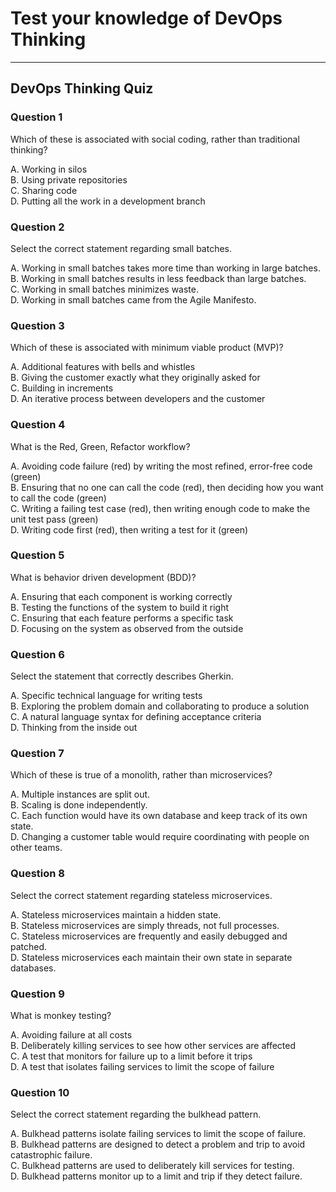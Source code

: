 # Test your knowledge of DevOps Thinking
---

## DevOps Thinking Quiz

### Question 1
Which of these is associated with social coding, rather than traditional thinking?

A. Working in silos  
B. Using private repositories  
C. Sharing code  
D. Putting all the work in a development branch  



### Question 2
Select the correct statement regarding small batches.

A. Working in small batches takes more time than working in large batches.  
B. Working in small batches results in less feedback than large batches.  
C. Working in small batches minimizes waste.  
D. Working in small batches came from the Agile Manifesto.  



### Question 3
Which of these is associated with minimum viable product (MVP)?

A. Additional features with bells and whistles  
B. Giving the customer exactly what they originally asked for  
C. Building in increments  
D. An iterative process between developers and the customer  



### Question 4
What is the Red, Green, Refactor workflow?

A. Avoiding code failure (red) by writing the most refined, error-free code (green)  
B. Ensuring that no one can call the code (red), then deciding how you want to call the code (green)  
C. Writing a failing test case (red), then writing enough code to make the unit test pass (green)  
D. Writing code first (red), then writing a test for it (green)  



### Question 5
What is behavior driven development (BDD)?

A. Ensuring that each component is working correctly  
B. Testing the functions of the system to build it right  
C. Ensuring that each feature performs a specific task  
D. Focusing on the system as observed from the outside  



### Question 6
Select the statement that correctly describes Gherkin.

A. Specific technical language for writing tests  
B. Exploring the problem domain and collaborating to produce a solution  
C. A natural language syntax for defining acceptance criteria  
D. Thinking from the inside out  



### Question 7
Which of these is true of a monolith, rather than microservices?

A. Multiple instances are split out.  
B. Scaling is done independently.  
C. Each function would have its own database and keep track of its own state.  
D. Changing a customer table would require coordinating with people on other teams.  



### Question 8
Select the correct statement regarding stateless microservices.

A. Stateless microservices maintain a hidden state.  
B. Stateless microservices are simply threads, not full processes.  
C. Stateless microservices are frequently and easily debugged and patched.  
D. Stateless microservices each maintain their own state in separate databases.  



### Question 9
What is monkey testing?

A. Avoiding failure at all costs  
B. Deliberately killing services to see how other services are affected  
C. A test that monitors for failure up to a limit before it trips  
D. A test that isolates failing services to limit the scope of failure  



### Question 10
Select the correct statement regarding the bulkhead pattern.

A. Bulkhead patterns isolate failing services to limit the scope of failure.  
B. Bulkhead patterns are designed to detect a problem and trip to avoid catastrophic failure.  
C. Bulkhead patterns are used to deliberately kill services for testing.  
D. Bulkhead patterns monitor up to a limit and trip if they detect failure.  



